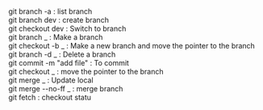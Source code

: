 
<br>git branch -a : list branch
<br>git branch dev : create branch
<br>git checkout dev : Switch to branch
<br>git branch _ : Make a branch
<br>git checkout -b _ : Make a new branch and move the pointer to the branch
<br>git branch -d _ : Delete a branch
<br>git  commit -m "add file" : To commit
<br>git checkout _ : move the pointer to the branch
<br>git merge _ : Update local 
<br>git merge --no-ff _ : merge branch
<br>git fetch : checkout statu